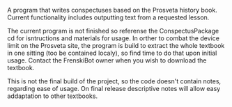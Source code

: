 A program that writes conspectuses based on the Prosveta history book. 
Current functionality includes outputting text from a requested lesson.

The current program is not finished so referense the ConspectusPackage cd for isntructions and materials for usage.
In orther to combat the device limit on the Prosveta site, the program is build to extract the whole textbook in one sitting (too be contained localy), so find time to do that upon initial usage.
Contact the FrenskiBot owner when you wish to download the textbook.

This is not the final build of the project, so the code doesn't contain notes, regarding ease of usage. On final release descriptive notes will allow easy addaptation to other textbooks.
